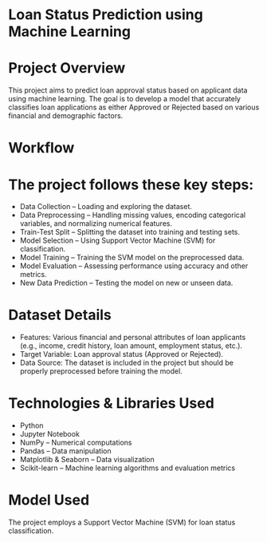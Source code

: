 # Loan Status Prediction using Machine Learning
# Project Overview
This project aims to predict loan approval status based on applicant data using machine learning. The goal is to develop a model that accurately classifies loan applications as either Approved or Rejected based on various financial and demographic factors.

# Workflow
# The project follows these key steps:
-	Data Collection – Loading and exploring the dataset.
- Data Preprocessing – Handling missing values, encoding categorical variables, and normalizing numerical features.
- Train-Test Split – Splitting the dataset into training and testing sets.
- Model Selection – Using Support Vector Machine (SVM) for classification.
- Model Training – Training the SVM model on the preprocessed data.
- Model Evaluation – Assessing performance using accuracy and other metrics.
- New Data Prediction – Testing the model on new or unseen data.

# Dataset Details 
- Features: Various financial and personal attributes of loan applicants (e.g., income, credit history, loan amount, employment status, etc.).
- Target Variable: Loan approval status (Approved or Rejected).
- Data Source: The dataset is included in the project but should be properly preprocessed before training the model.

# Technologies & Libraries Used 
- Python
- Jupyter Notebook
- NumPy – Numerical computations
- Pandas – Data manipulation
- Matplotlib & Seaborn – Data visualization
- Scikit-learn – Machine learning algorithms and evaluation metrics

# Model Used
The project employs a Support Vector Machine (SVM) for loan status classification.
